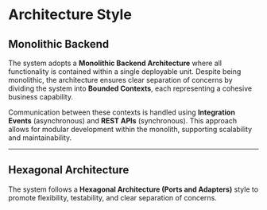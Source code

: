 # Architecture Style

## Monolithic Backend

The system adopts a **Monolithic Backend Architecture** where all functionality is contained within a single deployable
unit. Despite being monolithic, the architecture ensures clear separation of concerns by dividing the system into
**Bounded Contexts**, each representing a cohesive business capability.

Communication between these contexts is handled using **Integration Events** (asynchronous) and **REST APIs**
(synchronous). This approach allows for modular development within the monolith, supporting scalability and
maintainability.

---

## Hexagonal Architecture

The system follows a **Hexagonal Architecture (Ports and Adapters)** style to promote flexibility, testability, and
clear separation of concerns.
